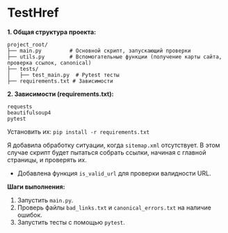 # TestHref
**1. Общая структура проекта:**

```
project_root/
├── main.py         # Основной скрипт, запускающий проверки
├── utils.py        # Вспомогательные функции (получение карты сайта, проверка ссылок, canonical)
├── tests/
│   ├── test_main.py  # Pytest тесты
├── requirements.txt # Зависимости
```

**2. Зависимости (requirements.txt):**

```
requests
beautifulsoup4
pytest
```

Установить их: `pip install -r requirements.txt`

 Я добавила обработку ситуации, когда `sitemap.xml` отсутствует. В этом случае скрипт будет пытаться собрать ссылки, начиная с главной страницы, и проверять их.
*   Добавлена функция `is_valid_url` для проверки валидности URL.

**Шаги выполнения:**

1.  Запустить `main.py`.
2.  Проверь файлы `bad_links.txt` и `canonical_errors.txt` на наличие ошибок.
3.  Запустить тесты с помощью `pytest`.


